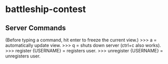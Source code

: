 # battleship-contest

## Server Commands

(Before typing a command, hit enter to freeze the current view.)
\>\>\> a = automatically update view.
\>\>\> q = shuts down server (ctrl+c also works).
\>\>\> register {USERNAME} = registers user.
\>\>\> unregister {USERNAME} = unregisters user.
